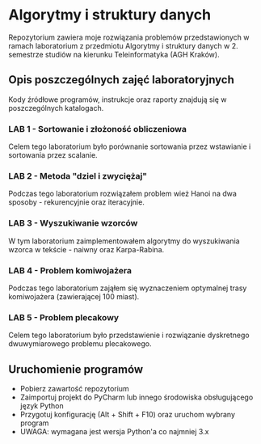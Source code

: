 # Algorytmy i struktury danych
Repozytorium zawiera moje rozwiązania problemów przedstawionych w ramach laboratorium z przedmiotu Algorytmy i struktury danych w 2. semestrze studiów na kierunku Teleinformatyka (AGH Kraków).

## Opis poszczególnych zajęć laboratoryjnych
Kody źródłowe programów, instrukcje oraz raporty znajdują się w poszczególnych katalogach.

### LAB 1 - Sortowanie i złożoność obliczeniowa
Celem tego laboratorium było porównanie sortowania przez wstawianie i sortowania przez scalanie.

### LAB 2 - Metoda "dziel i zwyciężaj"
Podczas tego laboratorium rozwiązałem problem wież Hanoi na dwa sposoby - rekurencyjnie oraz iteracyjnie.

### LAB 3 - Wyszukiwanie wzorców
W tym laboratorium zaimplementowałem algorytmy do wyszukiwania wzorca w tekście - naiwny oraz Karpa-Rabina.

### LAB 4 - Problem komiwojażera
Podczas tego laboratorium zająłem się wyznaczeniem optymalnej trasy komiwojażera (zawierającej 100 miast).

### LAB 5 - Problem plecakowy
Celem tego laboratorium było przedstawienie i rozwiązanie dyskretnego dwuwymiarowego problemu plecakowego. 

## Uruchomienie programów
* Pobierz zawartość repozytorium
* Zaimportuj projekt do PyCharm lub innego środowiska obsługującego język Python 
* Przygotuj konfigurację (Alt + Shift + F10) oraz uruchom wybrany program
* UWAGA: wymagana jest wersja Python'a co najmniej 3.x